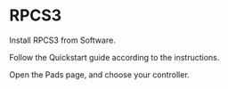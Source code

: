 # RPCS3

Install RPCS3 from Software.

Follow the Quickstart guide according to the instructions.

Open the Pads page, and choose your controller.

